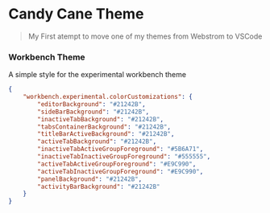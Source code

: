# Candy Cane Theme

> My First atempt to move one of my themes from Webstrom to VSCode

### Workbench Theme

A simple style for the experimental workbench theme

```json
{
    "workbench.experimental.colorCustomizations": {
        "editorBackground": "#21242B",
        "sideBarBackground": "#21242B",
        "inactiveTabBackground": "#21242B",
        "tabsContainerBackground": "#21242B",
        "titleBarActiveBackground": "#21242B",
        "activeTabBackground": "#21242B",
        "inactiveTabActiveGroupForeground": "#5B6A71",
        "inactiveTabInactiveGroupForeground": "#555555",
        "activeTabActiveGroupForeground": "#E9C990",
        "activeTabInactiveGroupForeground": "#E9C990",
        "panelBackground": "#21242B",
        "activityBarBackground": "#21242B"
    }
}
```